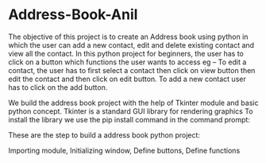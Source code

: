 # Address-Book-Anil

The objective of this project is to create an Address book using python in which the user can add a new contact, edit and delete existing contact and view all the 
contact.
In this python project for beginners, the user has to click on a button which functions the user wants to access eg – To edit a contact, the user has to first select
a contact then click on view button then edit the contact and then click on edit button. To add a new contact user has to click on the add button.

We build the address book project with the help of Tkinter module and basic python concept.
Tkinter is a standard GUI library for rendering graphics
To install the library we use the pip install command in the command prompt:

These are the step to build a address book python project:

Importing module,
Initializing window,
Define buttons,
Define functions
